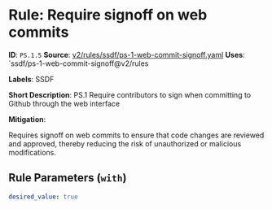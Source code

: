 # Rule: Require signoff on web commits

**ID**: `PS.1.5`
**Source**: [v2/rules/ssdf/ps-1-web-commit-signoff.yaml](https://github.com/scribe-public/sample-policies/v2/rules/ssdf/ps-1-web-commit-signoff.yaml)
**Uses**: `ssdf/ps-1-web-commit-signoff@v2/rules

**Labels**: SSDF

**Short Description**: PS.1 Require contributors to sign when committing to Github through the web interface

**Mitigation**:

Requires signoff on web commits to ensure that code changes are reviewed and approved, thereby reducing the risk of unauthorized or malicious modifications.


## Rule Parameters (`with`)

```yaml
desired_value: true
```
